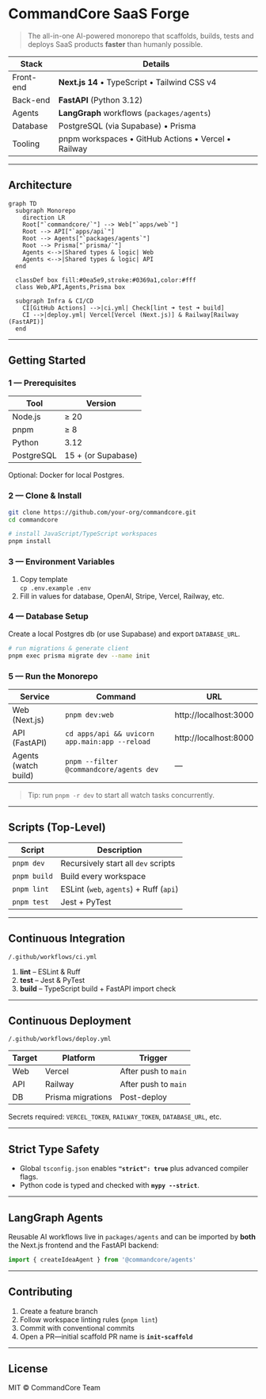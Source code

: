 # CommandCore SaaS Forge

> The all-in-one AI-powered monorepo that scaffolds, builds, tests and deploys SaaS products **faster** than humanly possible.

| Stack | Details |
|-------|---------|
| Front-end | **Next.js 14** • TypeScript • Tailwind CSS v4 |
| Back-end | **FastAPI** (Python 3.12) |
| Agents  | **LangGraph** workflows (`packages/agents`) |
| Database | PostgreSQL (via Supabase) • Prisma |
| Tooling | pnpm workspaces • GitHub Actions • Vercel • Railway |

---

## Architecture

```mermaid
graph TD
  subgraph Monorepo
    direction LR
    Root["`commandcore/`"] --> Web["`apps/web`"]
    Root --> API["`apps/api`"]
    Root --> Agents["`packages/agents`"]
    Root --> Prisma["`prisma/`"]
    Agents <-->|Shared types & logic| Web
    Agents <-->|Shared types & logic| API
  end

  classDef box fill:#0ea5e9,stroke:#0369a1,color:#fff
  class Web,API,Agents,Prisma box

  subgraph Infra & CI/CD
    CI[GitHub Actions] -->|ci.yml| Check[lint ➜ test ➜ build]
    CI -->|deploy.yml| Vercel[Vercel (Next.js)] & Railway[Railway (FastAPI)]
  end
```

---

## Getting Started

### 1 — Prerequisites

| Tool | Version |
|------|---------|
| Node.js | ≥ 20 |
| pnpm | ≥ 8 |
| Python | 3.12 |
| PostgreSQL | 15 + (or Supabase) |

Optional: Docker for local Postgres.

### 2 — Clone & Install

```bash
git clone https://github.com/your-org/commandcore.git
cd commandcore

# install JavaScript/TypeScript workspaces
pnpm install
```

### 3 — Environment Variables

1. Copy template  
   `cp .env.example .env`
2. Fill in values for database, OpenAI, Stripe, Vercel, Railway, etc.

### 4 — Database Setup

Create a local Postgres db (or use Supabase) and export `DATABASE_URL`.

```bash
# run migrations & generate client
pnpm exec prisma migrate dev --name init
```

### 5 — Run the Monorepo

| Service | Command | URL |
|---------|---------|-----|
| Web (Next.js) | `pnpm dev:web` | http://localhost:3000 |
| API (FastAPI) | `cd apps/api && uvicorn app.main:app --reload` | http://localhost:8000 |
| Agents (watch build) | `pnpm --filter @commandcore/agents dev` | — |

> Tip: run `pnpm -r dev` to start all watch tasks concurrently.

---

## Scripts (Top-Level)

| Script | Description |
|--------|-------------|
| `pnpm dev` | Recursively start all `dev` scripts |
| `pnpm build` | Build every workspace |
| `pnpm lint` | ESLint (`web`, `agents`) + Ruff (`api`) |
| `pnpm test` | Jest + PyTest |

---

## Continuous Integration

`/.github/workflows/ci.yml`

1. **lint** – ESLint & Ruff  
2. **test** – Jest & PyTest  
3. **build** – TypeScript build + FastAPI import check  

---

## Continuous Deployment

`/.github/workflows/deploy.yml`

| Target | Platform | Trigger |
|--------|----------|---------|
| Web | Vercel | After push to `main` |
| API | Railway | After push to `main` |
| DB  | Prisma migrations | Post-deploy |

Secrets required: `VERCEL_TOKEN`, `RAILWAY_TOKEN`, `DATABASE_URL`, etc.

---

## Strict Type Safety

* Global `tsconfig.json` enables **`"strict": true`** plus advanced compiler flags.  
* Python code is typed and checked with **`mypy --strict`**.

---

## LangGraph Agents

Reusable AI workflows live in `packages/agents` and can be imported by **both** the Next.js frontend and the FastAPI backend:

```ts
import { createIdeaAgent } from '@commandcore/agents'
```

---

## Contributing

1. Create a feature branch  
2. Follow workspace linting rules (`pnpm lint`)  
3. Commit with conventional commits  
4. Open a PR—initial scaffold PR name is **`init-scaffold`**

---

## License

MIT © CommandCore Team
